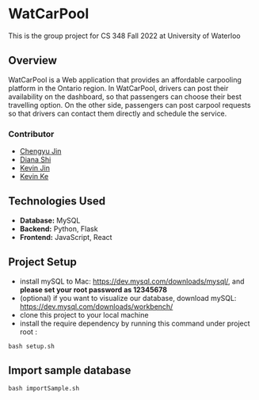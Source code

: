# WatCarPool

This is the group project for CS 348 Fall 2022 at University of Waterloo

## Overview

WatCarPool is a Web application that provides an affordable carpooling platform in the Ontario region. In WatCarPool, drivers can post their availability on the dashboard, so that passengers can choose their best travelling option. On the other side, passengers can post carpool requests so that drivers can contact them directly and schedule the service.

### Contributor

- [Chengyu Jin](https://github.com/ChengyuJin)
- [Diana Shi](https://github.com/dianashi)
- [Kevin Jin](https://github.com/kevin21jin)
- [Kevin Ke](https://github.com/Fakevin0613)

## Technologies Used

- **Database:** MySQL
- **Backend:** Python, Flask
- **Frontend:** JavaScript, React

## Project Setup

- install mySQL to Mac: https://dev.mysql.com/downloads/mysql/, and **please set your root password as 12345678**
- (optional) if you want to visualize our database, download mySQL: https://dev.mysql.com/downloads/workbench/
- clone this project to your local machine
- install the require dependency by running this command under project root : 
```
bash setup.sh
```


## Import sample database
```
bash importSample.sh
```
